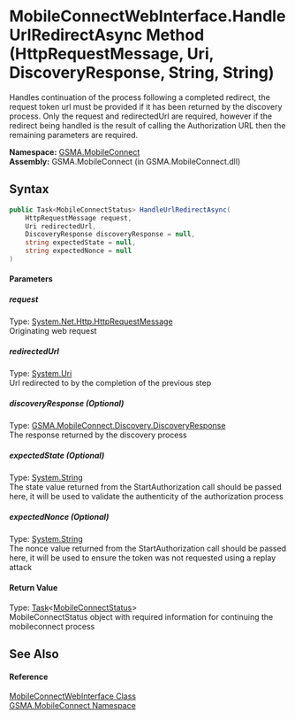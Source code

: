 MobileConnectWebInterface.HandleUrlRedirectAsync Method (HttpRequestMessage, Uri, DiscoveryResponse, String, String)
====================================================================================================================
Handles continuation of the process following a completed redirect, the request token url must be provided if it has been returned by the discovery process. Only the request and redirectedUrl are required, however if the redirect being handled is the result of calling the Authorization URL then the remaining parameters are required.

**Namespace:** [GSMA.MobileConnect][1]  
**Assembly:** GSMA.MobileConnect (in GSMA.MobileConnect.dll)

Syntax
------

```csharp
public Task<MobileConnectStatus> HandleUrlRedirectAsync(
	HttpRequestMessage request,
	Uri redirectedUrl,
	DiscoveryResponse discoveryResponse = null,
	string expectedState = null,
	string expectedNonce = null
)
```

#### Parameters

##### *request*
Type: [System.Net.Http.HttpRequestMessage][2]  
Originating web request

##### *redirectedUrl*
Type: [System.Uri][3]  
Url redirected to by the completion of the previous step

##### *discoveryResponse* (Optional)
Type: [GSMA.MobileConnect.Discovery.DiscoveryResponse][4]  
The response returned by the discovery process

##### *expectedState* (Optional)
Type: [System.String][5]  
The state value returned from the StartAuthorization call should be passed here, it will be used to validate the authenticity of the authorization process

##### *expectedNonce* (Optional)
Type: [System.String][5]  
The nonce value returned from the StartAuthorization call should be passed here, it will be used to ensure the token was not requested using a replay attack

#### Return Value
Type: [Task][6]&lt;[MobileConnectStatus][7]>  
MobileConnectStatus object with required information for continuing the mobileconnect process

See Also
--------

#### Reference
[MobileConnectWebInterface Class][8]  
[GSMA.MobileConnect Namespace][1]  

[1]: ../README.md
[2]: http://msdn.microsoft.com/en-us/library/hh159020
[3]: http://msdn.microsoft.com/en-us/library/txt7706a
[4]: ../../GSMA.MobileConnect.Discovery/DiscoveryResponse/README.md
[5]: http://msdn.microsoft.com/en-us/library/s1wwdcbf
[6]: http://msdn.microsoft.com/en-us/library/dd321424
[7]: ../MobileConnectStatus/README.md
[8]: README.md
[9]: ../../_icons/Help.png